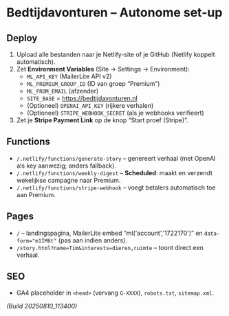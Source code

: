 # Bedtijdavonturen – Autonome set-up

## Deploy
1. Upload alle bestanden naar je Netlify-site of je GitHub (Netlify koppelt automatisch).
2. Zet **Environment Variables** (Site → Settings → Environment):
   - `ML_API_KEY` (MailerLite API v2)
   - `ML_PREMIUM_GROUP_ID` (ID van groep “Premium”)
   - `ML_FROM_EMAIL` (afzender)
   - `SITE_BASE` = https://bedtijdavonturen.nl
   - (Optioneel) `OPENAI_API_KEY` (rijkere verhalen)
   - (Optioneel) `STRIPE_WEBHOOK_SECRET` (als je webhooks verifieert)
3. Zet je **Stripe Payment Link** op de knop “Start proef (Stripe)”.

## Functions
- `/.netlify/functions/generate-story` – genereert verhaal (met OpenAI als key aanwezig; anders fallback).
- `/.netlify/functions/weekly-digest` – **Scheduled**: maakt en verzendt wekelijkse campagne naar Premium.
- `/.netlify/functions/stripe-webhook` – voegt betalers automatisch toe aan Premium.

## Pages
- `/` – landingspagina, MailerLite embed “ml('account','1722170')” en `data-form="m1IM6t"` (pas aan indien anders).
- `/story.html?name=Tim&interests=dieren,ruimte` – toont direct een verhaal.

## SEO
- GA4 placeholder in `<head>` (vervang `G-XXXX`), `robots.txt`, `sitemap.xml`.

*(Build 20250810_113400)*
